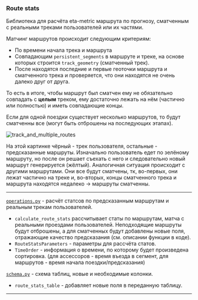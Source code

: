 ### Route stats

Библиотека для расчёта eta-metric маршрута по прогнозу, сматченным с реальными треками пользователей или их частями.


Матчинг маршрутов происходит следующим критериям:
- По времени начала трека и маршрута
- Совпадающим `persistent_segments` в маршруте и треке, на основе которых строится `track_geometry` (сматченный трек).
- После находятся последние и первые геоточки маршрута и сматченного трека и проверяется, что они находятся не очень далеко друг от друга.

То есть в итоге, чтобы маршрут был сматчен ему не обязательно совпадать с **целым** треком, ему достаточно лежать на нём (частично или полностью) и иметь совпадающие концы.

Если для одной поездки существует несколько маршрутов, то будут сматченны все (могут быть отброшены на последующих этапах).

![track_and_multiple_routes](./docs/img/track_and_multiple_routes.jpg)

На этой картинке чёрный - трек пользователя, остальные - предсказанные маршруты.
Изначально пользователь едет по зелёному маршруту, но после он решает съехать с него и следовательно новый маршрут генерируется (жёлтый). Аналогичная ситуация происходит с другими маршрутами.
Они все будут сматчены, тк, во-первых, они лежат частично на треке и, во-вторых, концы сматченного трека и маршрута находятся недалеко -> маршруты сматченны.



---

[`operations.py`](operations.py) - расчёт статсов по предсказанным маршрутам и реальным трекам пользователей.<br>
- `calculate_route_stats` рассчитывает статы по маршрутам, матча с реальными проездами пользователей. Неподходящие маршруты будут отброшены, а для сматченных будут добавлены новые поля, отражающие качество предсказания (см. описании функции в коде).
- `RouteStatsParameters` - параметры для рассчёта статов.
- `TimeOrder` - информация о времени, по которому будет произведена сортировка. (для ассессоров - время въезда в сегмент, для маршрутов - время начала поездки/предсказания)

[`schema.py`](schema.py) - схема таблиц, новые и необходимые колонки. <br>
- `route_stats_table` - добавляет новые поля в переданную таблицу.

---
